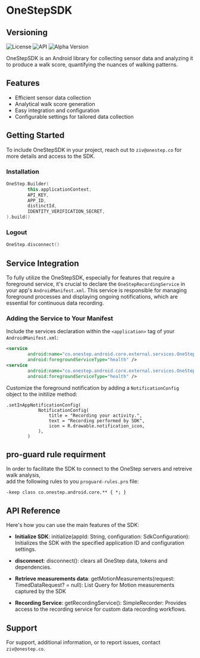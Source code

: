 # OneStepSDK

## Versioning

![License](https://img.shields.io/badge/license-Apache%202.0-blue.svg)
![API](https://img.shields.io/badge/API-26%2B-brightgreen.svg)
![Alpha Version](https://img.shields.io/badge/beta-0.8.0-red.svg)

OneStepSDK is an Android library for collecting sensor data and analyzing it to produce a walk score, quantifying the nuances of walking patterns.

## Features

- Efficient sensor data collection
- Analytical walk score generation
- Easy integration and configuration
- Configurable settings for tailored data collection

## Getting Started

To include OneStepSDK in your project, reach out to `ziv@onestep.co` for more details and access to the SDK.

### Installation

```kotlin
OneStep.Builder(
        this.applicationContext,
        API_KEY,
        APP_ID,
        distinctId,
        IDENTITY_VERIFICATION_SECRET,
).build()
```

### Logout
```kotlin
OneStep.disconnect()
```

## Service Integration

To fully utilize the OneStepSDK, especially for features that require a foreground service, it's crucial to declare the `OneStepRecordingService` in your app's `AndroidManifest.xml`. This service is responsible for managing foreground processes and displaying ongoing notifications, which are essential for continuous data recording.

### Adding the Service to Your Manifest

Include the services declaration within the `<application>` tag of your `AndroidManifest.xml`:

```xml
<service
        android:name="co.onestep.android.core.external.services.OneStepRecordingService"
        android:foregroundServiceType="health" />
<service
        android:name="co.onestep.android.core.external.services.OneStepForegroundService"
        android:foregroundServiceType="health" />
```

Customize the foreground notification by adding a `NotificationConfig` object to the initilize method:
```
.setInAppNotificationConfig(
            NotificationConfig(
                title = "Recording your activity.",
                text = "Recording performed by SDK",
                icon = R.drawable.notification_icon,
            ),
        )
```

## pro-guard rule requirment
In order to facilitate the SDK to connect to the OneStep servers and retreive walk analysis,  
add the following rules to you `proguard-rules.pro` file:

`-keep class co.onestep.android.core.** { *; } `

## API Reference

Here's how you can use the main features of the SDK:

- **Initialize SDK**: initialize(appId: String, configuration: SdkConfiguration):
  Initializes the SDK with the specified application ID and configuration settings.

- **disconnect**: disconnect():
  clears all OneStep data, tokens and dependencies.

- **Retrieve measurements data**: getMotionMeasurements(request: TimedDataRequest? = null): List<MotionMeasurement>
  Query for Motion measurements captured by the SDK

- **Recording Service**: getRecordingService(): SimpleRecorder:
  Provides access to the recording service for custom data recording workflows.

## Support

For support, additional information, or to report issues, contact `ziv@onestep.co`.
